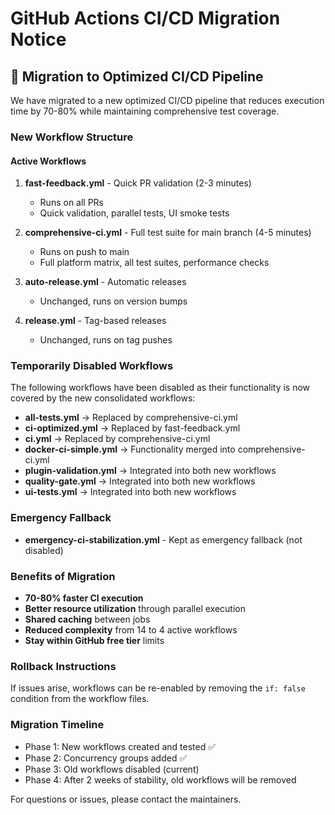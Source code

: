 # GitHub Actions CI/CD Migration Notice

## 🚀 Migration to Optimized CI/CD Pipeline

We have migrated to a new optimized CI/CD pipeline that reduces execution time by 70-80% while maintaining comprehensive test coverage.

### New Workflow Structure

#### Active Workflows
1. **fast-feedback.yml** - Quick PR validation (2-3 minutes)
   - Runs on all PRs
   - Quick validation, parallel tests, UI smoke tests
   
2. **comprehensive-ci.yml** - Full test suite for main branch (4-5 minutes)  
   - Runs on push to main
   - Full platform matrix, all test suites, performance checks

3. **auto-release.yml** - Automatic releases
   - Unchanged, runs on version bumps

4. **release.yml** - Tag-based releases
   - Unchanged, runs on tag pushes

### Temporarily Disabled Workflows
The following workflows have been disabled as their functionality is now covered by the new consolidated workflows:

- **all-tests.yml** → Replaced by comprehensive-ci.yml
- **ci-optimized.yml** → Replaced by fast-feedback.yml  
- **ci.yml** → Replaced by comprehensive-ci.yml
- **docker-ci-simple.yml** → Functionality merged into comprehensive-ci.yml
- **plugin-validation.yml** → Integrated into both new workflows
- **quality-gate.yml** → Integrated into both new workflows
- **ui-tests.yml** → Integrated into both new workflows

### Emergency Fallback
- **emergency-ci-stabilization.yml** - Kept as emergency fallback (not disabled)

### Benefits of Migration
- **70-80% faster CI execution**
- **Better resource utilization** through parallel execution
- **Shared caching** between jobs
- **Reduced complexity** from 14 to 4 active workflows
- **Stay within GitHub free tier** limits

### Rollback Instructions
If issues arise, workflows can be re-enabled by removing the `if: false` condition from the workflow files.

### Migration Timeline
- Phase 1: New workflows created and tested ✅
- Phase 2: Concurrency groups added ✅
- Phase 3: Old workflows disabled (current)
- Phase 4: After 2 weeks of stability, old workflows will be removed

For questions or issues, please contact the maintainers.